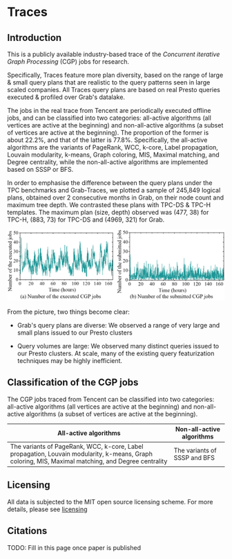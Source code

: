 # Traces

## Introduction
This is a publicly available industry-based trace of the _Concurrent iterative Graph Processing_ (CGP) jobs for research. 

Specifically, Traces feature more plan diversity, based on the range of large & small query plans that are realistic to the query patterns seen in large scaled companies. All Traces query plans are based on real Presto queries executed & profiled over Grab's datalake.

The jobs in the real trace from Tencent are periodically executed offline jobs, and can be classified into two categories: all-active algorithms (all vertices are active at the beginning) and non-all-active algorithms (a subset of vertices are active at the beginning). The proportion of the former is about 22.2%, and that of the latter is 77.8%. Specifically, the all-active algorithms are the variants of PageRank, WCC, k-core, Label propagation, Louvain modularity, k-means, Graph coloring, MIS, Maximal matching, and Degree centrality, while the non-all-active algorithms are implemented based on SSSP or BFS.

In order to emphasise the difference between the query plans under the TPC benchmarks and Grab-Traces, we plotted a sample of 245,849 logical plans, obtained over 2 consecutive months in Grab, on their node count and maximum tree depth. We contrasted these plans with TPC-DS & TPC-H templates. The maximum plan (size, depth) observed was (477, 38) for TPC-H, (883, 73) for TPC-DS and (4969, 321) for Grab. 

![traces](Figures/traces.png)

From the picture, two things become clear:
- Grab's query plans are diverse: We observed a range of very large and small plans issued to our Presto clusters

- Query volumes are large: We observed many distinct queries issued to our Presto clusters. At scale, many of the existing query featurization techniques may be highly inefficient.

## Classification of the CGP jobs
The CGP jobs traced from Tencent can be classified into two categories: all-active algorithms (all vertices are active at the beginning) and non-all-active algorithms (a subset of vertices are active at the beginning).

| All-active algorithms | Non-all-active algorithms |
| ----- | ----------- |
|  The variants of PageRank, WCC, k-core, Label propagation, Louvain modularity, k-means, Graph coloring, MIS, Maximal matching, and Degree centrality | The variants of SSSP and BFS | 

## Licensing 
All data is subjected to the MIT open source licensing scheme. 
For more details, please see [licensing](LICENSE)

## Citations
TODO: Fill in this page once paper is published
